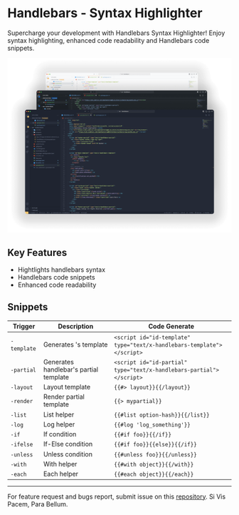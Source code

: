 # Handlebars - Syntax Highlighter

Supercharge your development with Handlebars Syntax Highlighter! Enjoy syntax highlighting, enhanced code readability and Handlebars code snippets.

![preview-handlebars-syntax-highlighter](./images/preview.png)

## Key Features
- Hightlights handlebars syntax
- Handlebars code snippets
- Enhanced code readability

## Snippets
| Trigger | Description | Code Generate |
| --- | --- | --- |
| `-template` | Generates 's template | `<script id="id-template" type="text/x-handlebars-template"></script>`|
| `-partial` | Generates handlebar's partial template | `<script id="id-partial" type="text/x-handlebars-partial"></script>` |
| `-layout` | Layout template | `{{#> layout}}{{/layout}}` |
| `-render` | Render partial template | `{{> mypartial}}` | 
| `-list` | List helper | `{{#list option-hash}}{{/list}}` |
| `-log` | Log helper | `{{#log 'log_something'}}` |
| `-if` | If condition | `{{#if foo}}{{/if}}` |
| `-ifelse` | If-Else condition | `{{#if foo}}{{else}}{{/if}}` |
| `-unless` | Unless condition | `{{#unless foo}}{{/unless}}` |
| `-with` | With helper | `{{#with object}}{{/with}}` |
| `-each` | Each helper | `{{#each object}}{{/each}}` |
---
For feature request and bugs report, submit issue on this [repository](https://github.com/CarlSaqui29/HandlebarsSyntaxHighlighter/issues). Si Vis Pacem, Para Bellum.
